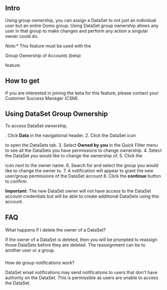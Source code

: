 

Intro
-------

Using group ownership, you can assign a DataSet to not just an individual user but an entire Domo group. Using DataSet group ownership allows any user in that group to make changes and perform any action a singular owner could do.

*Note:**
 This feature must be used with the

Group Ownership of Accounts (beta)

feature.

How to get
------------

If you are interested in joining the beta for this feature, please contact your Customer Success Manager (CSM).


 Using DataSet Group Ownership
-------------------------------

To access DataSet ownership,

. Click
 **Data**
 in the navigational header.
2. Click the DataSet icon

to open the DataSets tab.
3. Select
 **Owned by you**
 in the Quick Filter menu to see all the DataSets you have permissions to change ownership.
4. Select the DataSet you would like to change the ownership of.
5. Click the

icon next to the owner name.
6. Search for and select the group you would like to change the owner to.
7. A notification will appear to grant the new user/group permissions of the DataSet account
8. Click the
 **continue**
 button to confirm.


**Important:**
 The new DataSet owner will not have access to the DataSet account credentials but will be able to create additional DataSets using this account.

FAQ
-----


####
 What happens if I delete the owner of a DataSet?

If the owner of a DataSet is deleted, then you will be prompted to reassign those DataSets before they are deleted. The reassignment can be to another user or a group.

###
 How do group notifications work?

DataSet email notifications may send notifications to users that don't have authority on the DataSet. This is permissible as users are unable to access the DataSet.

